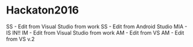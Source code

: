 # Hackaton2016
SS - Edit from Visual Studio from work
SS - Edit from Android Studio
MIA - IS IN!!
IM - Edit from Visual Studio from work
AM - Edit from VS
AM - Edit from VS v.2
